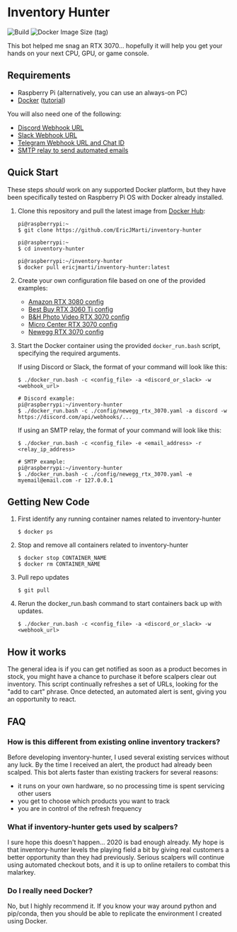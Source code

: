 # Inventory Hunter

![Build](https://github.com/EricJMarti/inventory-hunter/workflows/Build/badge.svg) ![Docker Image Size (tag)](https://img.shields.io/docker/image-size/ericjmarti/inventory-hunter/latest)

This bot helped me snag an RTX 3070... hopefully it will help you get your hands on your next CPU, GPU, or game console.

## Requirements

- Raspberry Pi (alternatively, you can use an always-on PC)
- [Docker](https://www.docker.com/) ([tutorial](https://phoenixnap.com/kb/docker-on-raspberry-pi))

You will also need one of the following:
- [Discord Webhook URL](https://support.discord.com/hc/en-us/articles/228383668-Intro-to-Webhooks)
- [Slack Webhook URL](https://api.slack.com/messaging/webhooks)
- [Telegram Webhook URL and Chat ID](https://core.telegram.org/bots/api)
- [SMTP relay to send automated emails](https://medium.com/swlh/setting-up-gmail-and-other-email-on-a-raspberry-pi-6f7e3ad3d0e)

## Quick Start

These steps *should* work on any supported Docker platform, but they have been specifically tested on Raspberry Pi OS with Docker already installed.

1. Clone this repository and pull the latest image from [Docker Hub](https://hub.docker.com/r/ericjmarti/inventory-hunter):
    ```
    pi@raspberrypi:~
    $ git clone https://github.com/EricJMarti/inventory-hunter
    
    pi@raspberrypi:~
    $ cd inventory-hunter
    
    pi@raspberrypi:~/inventory-hunter
    $ docker pull ericjmarti/inventory-hunter:latest
    ```

2. Create your own configuration file based on one of the provided examples:

    - [Amazon RTX 3080 config](config/amazon_rtx_3080.yaml)
    - [Best Buy RTX 3060 Ti config](config/bestbuy_rtx_3060_ti.yaml)
    - [B&H Photo Video RTX 3070 config](config/bhphoto_rtx_3070.yaml)
    - [Micro Center RTX 3070 config](config/microcenter_rtx_3070.yaml)
    - [Newegg RTX 3070 config](config/newegg_rtx_3070.yaml)

3. Start the Docker container using the provided `docker_run.bash` script, specifying the required arguments.

    If using Discord or Slack, the format of your command will look like this:
    
    ```
    $ ./docker_run.bash -c <config_file> -a <discord_or_slack> -w <webhook_url>
    
    # Discord example:
    pi@raspberrypi:~/inventory-hunter
    $ ./docker_run.bash -c ./config/newegg_rtx_3070.yaml -a discord -w https://discord.com/api/webhooks/...
    ```
    
    If using an SMTP relay, the format of your command will look like this:
    
    ```
    $ ./docker_run.bash -c <config_file> -e <email_address> -r <relay_ip_address>
    
    # SMTP example:
    pi@raspberrypi:~/inventory-hunter
    $ ./docker_run.bash -c ./config/newegg_rtx_3070.yaml -e myemail@email.com -r 127.0.0.1
    ```
   
## Getting New Code

1. First identify any running container names related to inventory-hunter
    ```
    $ docker ps
    ```
2. Stop and remove all containers related to inventory-hunter
    ```
   $ docker stop CONTAINER_NAME
   $ docker rm CONTAINER_NAME
   ```
3. Pull repo updates
    ```
   $ git pull
   ```
4. Rerun the docker_run.bash command to start containers back up with updates.
    ```
   $ ./docker_run.bash -c <config_file> -a <discord_or_slack> -w <webhook_url>
   ```

## How it works

The general idea is if you can get notified as soon as a product becomes in stock, you might have a chance to purchase it before scalpers clear out inventory. This script continually refreshes a set of URLs, looking for the "add to cart" phrase. Once detected, an automated alert is sent, giving you an opportunity to react.

## FAQ

### How is this different from existing online inventory trackers?

Before developing inventory-hunter, I used several existing services without any luck. By the time I received an alert, the product had already been scalped. This bot alerts faster than existing trackers for several reasons:

- it runs on your own hardware, so no processing time is spent servicing other users
- you get to choose which products you want to track
- you are in control of the refresh frequency

### What if inventory-hunter gets used by scalpers?

I sure hope this doesn't happen... 2020 is bad enough already. My hope is that inventory-hunter levels the playing field a bit by giving real customers a better opportunity than they had previously. Serious scalpers will continue using automated checkout bots, and it is up to online retailers to combat this malarkey.

### Do I really need Docker?

No, but I highly recommend it. If you know your way around python and pip/conda, then you should be able to replicate the environment I created using Docker.
